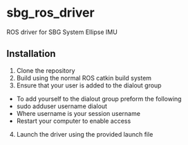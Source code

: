 # sbg_ros_driver
ROS driver for SBG System Ellipse IMU

## Installation

1. Clone the repository
2. Build using the normal ROS catkin build system
3. Ensure that your user is added to the dialout group
  * To add yourself to the dialout group preform the following
  * sudo adduser username dialout
  * Where username is your session username
  * Restart your computer to enable access
4. Launch the driver using the provided launch file